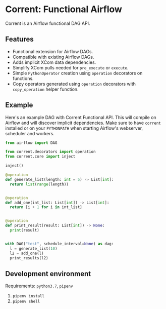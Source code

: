 # Corrent: Functional Airflow

Corrent is an Airflow functional DAG API. 

## Features
- Functional extension for Airflow DAGs.
- Compatible with existing Airflow DAGs.
- Adds implicit XCom data dependencies.
- Simplify XCom pulls needed for `pre_execute` or `execute`.
- Simple `PythonOperator` creation using `operation` decorators on functions.
- Copy operators generated using `operation` decorators with `copy_operation` helper function.

## Example

Here's an example DAG with Corrent Functional API. This will compile on Airflow and will discover implicit dependencies. Make sure to have `corrent` installed or on your `PYTHONPATH` when starting Airflow's webserver, scheduler and workers. 

```python
from airflow import DAG

from corrent.decorators import operation
from corrent.core import inject

inject()

@operation
def generate_list(length: int = 5) -> List[int]:
  return list(range(length))


@operation
def add_one(int_list: List[int]) -> List[int]:
  return [i + 1 for i in int_list]


@operation
def print_result(result: List[int]) -> None:
  print(result)


with DAG("test", schedule_interval=None) as dag:
  l = generate_list(10)
  l2 = add_one(l)
  print_results(l2)
```

## Development environment
Requirements: `python3.7`, `pipenv`

1. `pipenv install`
2. `pipenv shell`